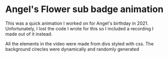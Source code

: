 # Angel's Flower sub badge animation
This was a quick animation I worked on for Angel's birthday in 2021. Unfortunately, I lost the code I wrote for this so I included a recording I made out of it instead.

All the elements in the video were made from divs styled with css.
The background cirecles were dynamically and randomly generated
